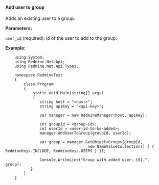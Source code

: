 #### Add user to group

Adds an existing user to a group.

**Parameters:**

`user_id` (required): id of the user to add to the group.

**Example:**

```
    using System;
    using Redmine.Net.Api;
    using Redmine.Net.Api.Types;

    namespace RedmineTest
    {
        class Program
        {
            static void Main(string[] args)
            {
               string host = "<host>";
               string apiKey = "<api-key>";

               var manager = new RedmineManager(host, apiKey);

               int groupId = <group-id>;
               int userId = <user-id-to-be-added>;
               manager.AddUserToGroup(groupId, userId);

               var group = manager.GetObject<Group>(groupId, 
                                    new NameValueCollection() { { RedmineKeys.INCLUDE, RedmineKeys.USERS } });

               Console.WriteLine("Group with added user: {0}.", group);
           }
        }
    }
```